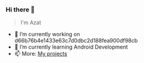 ### Hi there 👋
> I'm Azat
- 🔭 I’m currently working on d66b76b4e1433e63c7d0dbc2d188fea900df98cb <!--SHA1-->
- 🌱 I’m currently learning Android Development
- 📫 More: <a href="https://aprojects.me">My projects</a>
